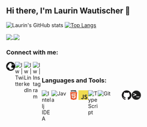 ## Hi there, I'm Laurin Wautischer 👋

![Laurin's GitHub stats](https://github-readme-stats.vercel.app/api?username=wautischer&show_icons=true&theme=radical) [![Top Langs](https://github-readme-stats.vercel.app/api/top-langs/?username=wautischer&layout=compact)](https://github.com/anuraghazra/github-readme-stats) 

<a href="https://github.com/anuraghazra/github-readme-stats">
  <img align="center" src="https://github-readme-stats.vercel.app/api/pin/?username=wautischer&repo=github-readme-stats" />
</a>
<a href="https://github.com/anuraghazra/convoychat">
  <img align="center" src="https://github-readme-stats.vercel.app/api/pin/?username=wautischer&repo=convoychat" />
</a>

### Connect with me:

[<img align="left" alt="lw" width="24px" src="https://raw.githubusercontent.com/iconic/open-iconic/master/svg/globe.svg" />][website]
[<img align="left" alt="lw | Twitter" width="24px" src="https://cdn.jsdelivr.net/npm/simple-icons@v3/icons/twitter.svg" />][twitter]
[<img align="left" alt="lw | LinkedIn" width="24px" src="https://cdn.jsdelivr.net/npm/simple-icons@v3/icons/linkedin.svg" />][linkedin]
[<img align="left" alt="lw | Instagram" width="24px" src="https://cdn.jsdelivr.net/npm/simple-icons@v3/icons/instagram.svg" />][instagram]

<br />

### Languages and Tools:

<img align="left" alt="Intellj IDEA" width="26px" src="https://user-images.githubusercontent.com/78680534/172486470-1a469936-1e9a-4ed3-b0d3-3d8ae5128566.png"/>
<img align="left" alt="Java" width="47x" src="https://hirschtec.eu/wp-content/uploads/2018/05/hirschtec.eu-00_agile-umsetzung-java-logo-icon.png"/>
<img align="left" alt="HTML5" width="26px" src="https://raw.githubusercontent.com/github/explore/80688e429a7d4ef2fca1e82350fe8e3517d3494d/topics/html/html.png" />
<img align="left" alt="JavaScript" width="26px" src="https://raw.githubusercontent.com/github/explore/80688e429a7d4ef2fca1e82350fe8e3517d3494d/topics/javascript/javascript.png" />
<img align="left" alt="TypeScript" width="26px" src="https://upload.wikimedia.org/wikipedia/commons/thumb/4/4c/Typescript_logo_2020.svg/1024px-Typescript_logo_2020.svg.png"/>
<img align="left" alt="Git" width="65px" src="https://upload.wikimedia.org/wikipedia/commons/thumb/e/e0/Git-logo.svg/1280px-Git-logo.svg.png" />
<img align="left" alt="GitHub" width="26px" src="https://raw.githubusercontent.com/github/explore/78df643247d429f6cc873026c0622819ad797942/topics/github/github.png" />
<img align="left" alt="Terminal" width="26px" src="https://raw.githubusercontent.com/github/explore/80688e429a7d4ef2fca1e82350fe8e3517d3494d/topics/terminal/terminal.png" />

<br />
<br />

[website]: https://wautischer.com
[twitter]: https://twitter.com/lwautischer
[instagram]: https://instagram.com/laurinwautischer
[linkedin]: https://www.linkedin.com/in/laurin-wautischer-670802203/

